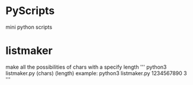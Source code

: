 # PyScripts
mini python scripts

# listmaker
make all the possibilities of chars with a specify length
'''
python3 listmaker.py (chars) (length)
example:
python3 listmaker.py 1234567890 3
'''



